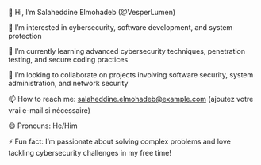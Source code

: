 👋 Hi, I’m Salaheddine Elmohadeb (@VesperLumen)

👀 I’m interested in cybersecurity, software development, and system protection

🌱 I’m currently learning advanced cybersecurity techniques, penetration testing, and secure coding practices

💞️ I’m looking to collaborate on projects involving software security, system administration, and network security

📫 How to reach me: salaheddine.elmohadeb@example.com (ajoutez votre vrai e-mail si nécessaire)

😄 Pronouns: He/Him

⚡ Fun fact: I’m passionate about solving complex problems and love tackling cybersecurity challenges in my free time!

<!---
VesperLumen/VesperLumen is a ✨ special ✨ repository because its `README.md` (this file) appears on your GitHub profile.
You can click the Preview link to take a look at your changes.
--->
